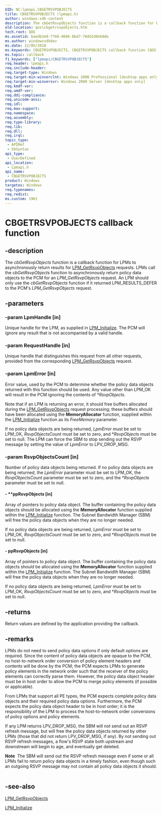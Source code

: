 ```yaml
---
UID: NC:lpmapi.CBGETRSVPOBJECTS
title: CBGETRSVPOBJECTS (lpmapi.h)
author: windows-sdk-content
description: The cbGetRsvpObjects function is a callback function for LPMs to asynchronously return results for LPM_GetRsvpObjects requests.
old-location: qos\cbgetrsvpobjects.htm
tech.root: QOS
ms.assetid: baedb3e9-7768-4666-8bd7-78dd1d0eb0de
ms.author: windowssdkdev
ms.date: 12/05/2018
ms.keywords: CBGETRSVPOBJECTS, CBGETRSVPOBJECTS callback function [QOS], _gqos_cbpgetrsvpobjects, cbGetRsvpObjects, cbGetRsvpObjects callback, cbGetRsvpObjects callback function [QOS], lpmapi/cbGetRsvpObjects, qos.cbgetrsvpobjects, qos.cbpgetrsvpobjects
ms.topic: callback
f1_keywords: ["lpmapi/CBGETRSVPOBJECTS"]
req.header: lpmapi.h
req.include-header: 
req.target-type: Windows
req.target-min-winverclnt: Windows 2000 Professional [desktop apps only]
req.target-min-winversvr: Windows 2000 Server [desktop apps only]
req.kmdf-ver: 
req.umdf-ver: 
req.ddi-compliance: 
req.unicode-ansi: 
req.idl: 
req.max-support: 
req.namespace: 
req.assembly: 
req.type-library: 
req.lib: 
req.dll: 
req.irql: 
topic_type:
 - APIRef
 - kbSyntax
api_type:
 - UserDefined
api_location:
 - Lpmapi.h
api_name:
 - CBGETRSVPOBJECTS
product: Windows
targetos: Windows
req.typenames: 
req.redist: 
ms.custom: 19H1
---
```


# CBGETRSVPOBJECTS callback function


## -description


The 
<i>cbGetRsvpObjects</i> function is a callback function for LPMs to asynchronously return results for 
<a href="https://docs.microsoft.com/previous-versions/windows/desktop/api/lpmapi/nf-lpmapi-lpm_getrsvpobjects">LPM_GetRsvpObjects</a> requests. LPMs call the 
<i>cbGetRsvpObjects</i> function to asynchronously return policy data objects to the PCM for an 
<i>LPM_GetRsvpObjects</i> request. An LPM should only use the 
<i>cbGetRsvpObjects</i> function if it returned LPM_RESULTS_DEFER to the PCM's 
<i>LPM_GetRsvpObjects</i> request.


## -parameters




### -param LpmHandle [in]

Unique handle for the LPM, as supplied in 
<a href="https://docs.microsoft.com/previous-versions/windows/desktop/api/lpmapi/nf-lpmapi-lpm_initialize">LPM_Initialize</a>. The PCM will ignore any result that is not accompanied by a valid handle.


### -param RequestHandle [in]

Unique handle that distinguishes this request from all other requests, provided from the corresponding 
<a href="https://docs.microsoft.com/previous-versions/windows/desktop/api/lpmapi/nf-lpmapi-lpm_getrsvpobjects">LPM_GetRsvpObjects</a> request.


### -param LpmError [in]

Error value, used by the PCM to determine whether the policy data objects returned with this function should be used. Any value other than LPM_OK will result in the PCM ignoring the contents of *<i>RsvpObjects</i>. 




Note that if an LPM is returning an error, it should free buffers allocated during the 
<a href="https://docs.microsoft.com/previous-versions/windows/desktop/api/lpmapi/nf-lpmapi-lpm_getrsvpobjects">LPM_GetRsvpObjects</a> request processing; these buffers should have been allocated using the <b>MemoryAllocator</b> function, supplied within the 
<a href="https://docs.microsoft.com/previous-versions/windows/desktop/api/lpmapi/nf-lpmapi-lpm_initialize">LPM_Initialize</a> function as its <i>FreeMemory</i> parameter.

If no policy data objects are being returned, <i>LpmError</i> must be set to LPM_OK, <i>RsvpObjectsCount</i> must be set to zero, and *<i>RsvpObjects</i> must be set to null. The LPM can force the SBM to stop sending out the RSVP message by setting the value of <i>LpmError</i> to LPV_DROP_MSG.


### -param RsvpObjectsCount [in]

Number of policy data objects being returned. If no policy data objects are being returned, the <i>LpmError</i> parameter must be set to LPM_OK, the <i>RsvpObjectsCount</i> parameter must be set to zero, and the *<i>RsvpObjects</i> parameter must be set to null.


#### - **ppRsvpObjects [in]

Array of pointers to policy data object. The buffer containing the policy data objects should be allocated using the <b>MemoryAllocator</b> function supplied within the 
<a href="https://docs.microsoft.com/previous-versions/windows/desktop/api/lpmapi/nf-lpmapi-lpm_initialize">LPM_Initialize</a> function. The Subnet Bandwidth Manager (SBM) will free the policy data objects when they are no longer needed. 




If no policy data objects are being returned, <i>LpmError</i> must be set to LPM_OK, <i>RsvpObjectsCount</i> must be set to zero, and *<i>RsvpObjects</i> must be set to null.


#### - ppRsvpObjects [in]

Array of pointers to policy data object. The buffer containing the policy data objects should be allocated using the <b>MemoryAllocator</b> function supplied within the 
<a href="https://docs.microsoft.com/previous-versions/windows/desktop/api/lpmapi/nf-lpmapi-lpm_initialize">LPM_Initialize</a> function. The Subnet Bandwidth Manager (SBM) will free the policy data objects when they are no longer needed. 




If no policy data objects are being returned, <i>LpmError</i> must be set to LPM_OK, <i>RsvpObjectsCount</i> must be set to zero, and *<i>RsvpObjects</i> must be set to null.


## -returns



Return values are defined by the application providing the callback.




## -remarks



LPMs do not need to send policy data options if only default options are required. Since the content of policy data objects are opaque to the PCM, no host-to-network order conversion of policy element headers and contents will be done by the PCM; the PCM expects LPMs to generate policy elements in the network order such that the receiver of the policy elements can correctly parse them. However, the policy data object header must be in host order to allow the PCM to merge policy elements (if possible or applicable).

From LPMs that support all PE types, the PCM expects complete policy data objects and their required policy data options. Furthermore, the PCM expects the policy data object header to be in host order; it is the responsibility of the LPM to process the host-to-network order conversions of policy options and policy elements.

If any LPM returns LPV_DROP_MSG, the SBM will not send out an RSVP refresh message, but will free the policy data objects returned by other LPMs (those that did not return LPV_DROP_MSG, if any). By not sending out RSVP refresh messages, a flow's RSVP state both upstream and downstream will begin to age, and eventually get deleted.

<div class="alert"><b>Note</b>  The SBM will send out the RSVP refresh message even if some or all LPMs fail to return policy data objects in a timely fashion, even though such an outgoing RSVP message may not contain all policy data objects it should.</div>
<div> </div>



## -see-also




<a href="https://docs.microsoft.com/previous-versions/windows/desktop/api/lpmapi/nf-lpmapi-lpm_getrsvpobjects">LPM_GetRsvpObjects</a>



<a href="https://docs.microsoft.com/previous-versions/windows/desktop/api/lpmapi/nf-lpmapi-lpm_initialize">LPM_Initialize</a>
 

 


